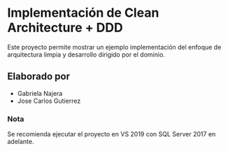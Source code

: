 # Implementación de Clean Architecture + DDD
Este proyecto permite mostrar un ejemplo implementación del enfoque de arquitectura limpia y desarrollo dirigido por el dominio.

## Elaborado por
- Gabriela Najera
- Jose Carlos Gutierrez

### Nota
Se recomienda ejecutar el proyecto en VS 2019 con SQL Server 2017 en adelante.
